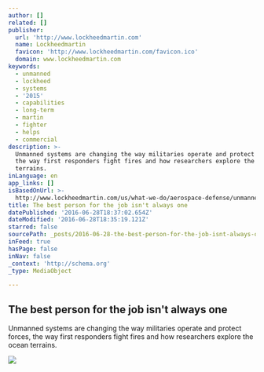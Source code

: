 ```yaml
---
author: []
related: []
publisher:
  url: 'http://www.lockheedmartin.com'
  name: Lockheedmartin
  favicon: 'http://www.lockheedmartin.com/favicon.ico'
  domain: www.lockheedmartin.com
keywords:
  - unmanned
  - lockheed
  - systems
  - '2015'
  - capabilities
  - long-term
  - martin
  - fighter
  - helps
  - commercial
description: >-
  Unmanned systems are changing the way militaries operate and protect forces,
  the way first responders fight fires and how researchers explore the ocean
  terrains.
inLanguage: en
app_links: []
isBasedOnUrl: >-
  http://www.lockheedmartin.com/us/what-we-do/aerospace-defense/unmanned-systems.html
title: The best person for the job isn't always one
datePublished: '2016-06-28T18:37:02.654Z'
dateModified: '2016-06-28T18:35:19.121Z'
starred: false
sourcePath: _posts/2016-06-28-the-best-person-for-the-job-isnt-always-one.md
inFeed: true
hasPage: false
inNav: false
_context: 'http://schema.org'
_type: MediaObject

---
```

<article style=""><h1>The best person for the job isn't always one</h1><p>Unmanned systems are changing the way militaries operate and protect forces, the way first responders fight fires and how researchers explore the ocean terrains.</p><img src="http://www.lockheedmartin.com/content/dam/lockheed/data/corporate/photo/capability/unmanned-underwater-marlin.jpg" /></article>